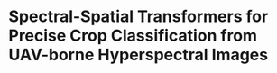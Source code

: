 # Spectral-Spatial Transformers for Precise Crop Classification from UAV-borne Hyperspectral Images
